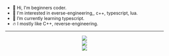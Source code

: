 - 👋 Hi, I'm beginners coder.
- 👀 I'm interested in everse-engineering,, c++, typescript, lua.
- 🌱 I’m currently learning typescript.
- 🔥 I mostly like C++, reverse-engineering.
---
<p align="center">
  
  <img src="https://github-readme-stats.vercel.app/api?username=4el0ve4ik&theme=city_lights&show_icons=true"/>
  <br>
  <img src="https://github-readme-stats.vercel.app/api/top-langs/?username=4el0ve4ik"/>
  <br>
  <img src="https://www.codewars.com/users/4el0ve4ik/badges/micro"/>
</p>
